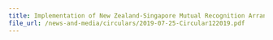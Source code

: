 ```yaml
---
title: Implementation of New Zealand-Singapore Mutual Recognition Arrangement
file_url: /news-and-media/circulars/2019-07-25-Circular122019.pdf
---
```

